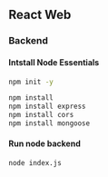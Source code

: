 ## React Web
### Backend
#### Intstall Node Essentials
```bash
npm init -y
```
```bash
npm install
npm install express
npm install cors
npm install mongoose
```

#### Run node backend
```bash
node index.js
```
